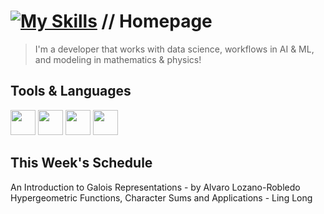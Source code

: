 #  [![My Skills](https://skillicons.dev/icons?i=github)](https://skillicons.dev) // Homepage 

> I'm a developer that works with data science, workflows in AI & ML, and modeling in mathematics & physics!

## Tools & Languages
 <img src="https://cdn.jsdelivr.net/gh/devicons/devicon@latest/icons/java/java-original.svg" width="40" height="40" /> <img src="https://cdn.jsdelivr.net/gh/devicons/devicon@latest/icons/python/python-original.svg" width="40" height="40"/> <img src="https://striking-kindness-e0d93214bb.media.strapiapp.com/KNIME_Logo_28316144fa.png" width="40" height="40" /> <img src="https://cdn.jsdelivr.net/gh/devicons/devicon@latest/icons/jupyter/jupyter-original.svg" width="40" height="40"/>

## This Week's Schedule

An Introduction to Galois Representations - by Alvaro Lozano-Robledo
Hypergeometric Functions, Character Sums and Applications - Ling Long 
<!-- 
[![My Skills](https://skillicons.dev/icons?i=java,python,jupyter)](https://skillicons.dev)
          ![logo-github](https://github.com/user-attachments/assets/022f61ab-fba0-42da-9e26-1ff4dcfc4dce)<svg xmlns="http://www.w3.org/2000/svg" viewBox="0 0 68 24" width="68" height="24"><path d="M27.8 17.908h-.03c.013 0 .022.014.035.017l.01-.002-.016-.015Zm.005.017c-.14.001-.49.073-.861.073-1.17 0-1.575-.536-1.575-1.234v-4.652h2.385c.135 0 .24-.12.24-.283V9.302c0-.133-.12-.252-.24-.252H25.37V5.913c0-.119-.075-.193-.21-.193h-3.24c-.136 0-.21.074-.21.193V9.14s-1.636.401-1.741.416a.255.255 0 0 0-.195.253v2.021c0 .164.12.282.255.282h1.665v4.876c0 3.627 2.55 3.998 4.29 3.998.796 0 1.756-.252 1.906-.327.09-.03.135-.134.135-.238v-2.23a.264.264 0 0 0-.219-.265Zm35.549-3.272c0-2.69-1.095-3.047-2.25-2.928-.9.06-1.62.505-1.62.505v5.232s.735.506 1.83.536c1.545.044 2.04-.506 2.04-3.345ZM67 14.415c0 5.099-1.665 6.555-4.576 6.555-2.46 0-3.78-1.233-3.78-1.233s-.06.683-.135.773c-.045.089-.12.118-.21.118h-2.22c-.15 0-.286-.119-.286-.252l.03-16.514a.26.26 0 0 1 .255-.252h3.196a.26.26 0 0 1 .255.252v5.604s1.23-.788 3.03-.788l-.015-.03c1.8 0 4.456.67 4.456 5.767ZM53.918 9.05h-3.15c-.165 0-.255.119-.255.282v8.086s-.826.58-1.95.58c-1.126 0-1.456-.506-1.456-1.62v-7.06a.262.262 0 0 0-.255-.254h-3.21a.262.262 0 0 0-.256.253v7.596c0 3.27 1.846 4.087 4.381 4.087 2.085 0 3.78-1.145 3.78-1.145s.076.58.12.67c.03.074.136.133.24.133h2.011a.243.243 0 0 0 .255-.253l.03-11.103c0-.133-.12-.252-.285-.252Zm-35.556-.015h-3.195c-.135 0-.255.134-.255.297v10.91c0 .297.195.401.45.401h2.88c.3 0 .375-.134.375-.401V9.287a.262.262 0 0 0-.255-.252ZM16.787 4.01c-1.155 0-2.07.907-2.07 2.051 0 1.145.915 2.051 2.07 2.051a2.04 2.04 0 0 0 2.04-2.05 2.04 2.04 0 0 0-2.04-2.052Zm24.74-.372H38.36a.262.262 0 0 0-.255.253v6.08H33.14v-6.08a.262.262 0 0 0-.255-.253h-3.196a.262.262 0 0 0-.255.253v16.514c0 .133.135.252.255.252h3.196a.262.262 0 0 0 .255-.253v-7.06h4.966l-.03 7.06c0 .134.12.253.255.253h3.195a.262.262 0 0 0 .255-.253V3.892a.262.262 0 0 0-.255-.253Zm-28.31 7.313v8.532c0 .06-.015.163-.09.193 0 0-1.875 1.323-4.966 1.323C4.426 21 0 19.84 0 12.2S3.87 2.986 7.651 3c3.27 0 4.59.728 4.8.862.06.075.09.134.09.208l-.63 2.646c0 .134-.134.297-.3.253-.54-.164-1.35-.49-3.255-.49-2.205 0-4.575.623-4.575 5.543s2.25 5.5 3.87 5.5c1.38 0 1.875-.164 1.875-.164V13.94H7.321c-.165 0-.285-.12-.285-.253v-2.735c0-.134.12-.252.285-.252h5.61c.166 0 .286.118.286.252Z"></path></svg> </svg> <svg xmlns="http://www.w3.org/2000/svg" viewBox="0 0 24 24" width="24" height="24"><path d="M12.5.75C6.146.75 1 5.896 1 12.25c0 5.089 3.292 9.387 7.863 10.91.575.101.79-.244.79-.546 0-.273-.014-1.178-.014-2.142-2.889.532-3.636-.704-3.866-1.35-.13-.331-.69-1.352-1.18-1.625-.402-.216-.977-.748-.014-.762.906-.014 1.553.834 1.769 1.179 1.035 1.74 2.688 1.25 3.349.948.1-.747.402-1.25.733-1.538-2.559-.287-5.232-1.279-5.232-5.678 0-1.25.445-2.285 1.178-3.09-.115-.288-.517-1.467.115-3.048 0 0 .963-.302 3.163 1.179.92-.259 1.897-.388 2.875-.388.977 0 1.955.13 2.875.388 2.2-1.495 3.162-1.179 3.162-1.179.633 1.581.23 2.76.115 3.048.733.805 1.179 1.825 1.179 3.09 0 4.413-2.688 5.39-5.247 5.678.417.36.776 1.05.776 2.128 0 1.538-.014 2.774-.014 3.162 0 .302.216.662.79.547C20.709 21.637 24 17.324 24 12.25 24 5.896 18.854.75 12.5.75Z"></path></svg>![mark-github](https://github.com/user-attachments/assets/0085ca01-c665-4304-8691-dff348c75221)
-->
<!--
**n75uxy190/n75uxy190** is a ✨ _special_ ✨ repository because its `README.md` (this file) appears on your GitHub profile.

Here are some ideas to get you started:

- 🔭 I’m currently working on ...
- 🌱 I’m currently learning ...
- 👯 I’m looking to collaborate on ...
- 🤔 I’m looking for help with ...
- 💬 Ask me about ...
- 📫 How to reach me: ...
- 😄 Pronouns: ...
- ⚡ Fun fact: ...
-->
